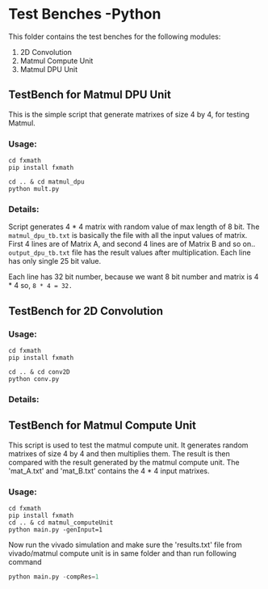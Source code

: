 # Test Benches -Python

This folder contains the test benches for the following modules:

1. 2D Convolution
2. Matmul Compute Unit
3. Matmul DPU Unit


## TestBench for Matmul DPU Unit

This is the simple script that generate matrixes of size 4 by 4, for testing Matmul.



### Usage:

```
cd fxmath
pip install fxmath

cd .. & cd matmul_dpu
python mult.py
```



### Details:

Script generates 4 * 4 matrix with random value of max length of 8 bit. The `matmul_dpu_tb.txt` is basically the file with all the input values of matrix. First 4 lines are of Matrix A, and second 4 lines are of Matrix B and so on.. `output_dpu_tb.txt` file has the result values after multiplication. Each line has only single 25 bit value.

Each line has 32 bit number, because we want 8 bit number and matrix is 4 * 4 so, `8 * 4 = 32.`



## TestBench for 2D Convolution



### Usage:

```
cd fxmath
pip install fxmath

cd .. & cd conv2D
python conv.py
```



### Details:




## TestBench for Matmul Compute Unit

This script is used to test the matmul compute unit. It generates random matrixes of size 4 by 4 and then multiplies them. The result is then compared with the result generated by the matmul compute unit.
The 'mat_A.txt' and 'mat_B.txt' contains the 4 * 4 input matrixes. 

### Usage:

```
cd fxmath
pip install fxmath
cd .. & cd matmul_computeUnit
python main.py -genInput=1 
```

Now run the vivado simulation and make sure the 'results.txt' file from vivado/matmul compute unit is in same folder and than run following command

```python
python main.py -compRes=1
```